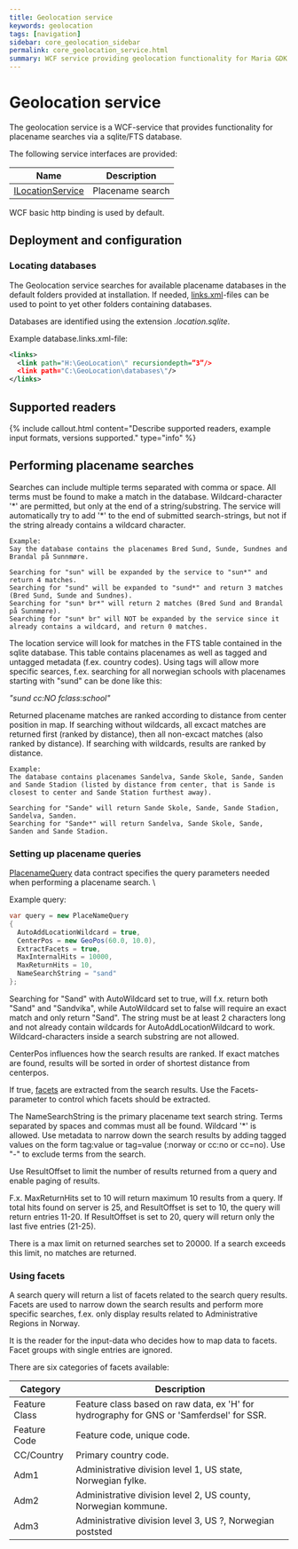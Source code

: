 ```yaml
---
title: Geolocation service
keywords: geolocation
tags: [navigation]
sidebar: core_geolocation_sidebar
permalink: core_geolocation_service.html
summary: WCF service providing geolocation functionality for Maria GDK.
---
```


# Geolocation service

The geolocation service is a WCF-service that provides functionality for placename searches via a sqlite/FTS database. 

The following service interfaces are provided:

 | Name                                                                               | Description      | 
 | ----                                                                               | -----------      | 
 | [ILocationService](http://support.teleplanglobe.com/MariaGDKDoc/html/8BEE5ECE.htm) | Placename search | 


WCF basic http binding is used by default.

## Deployment and configuration


### Locating databases

The Geolocation service searches for available placename databases in the default folders provided at installation. If needed, [links.xml](./../../../maps/config/links)-files can be used to point to yet other folders containing databases.

Databases are identified using the extension *.location.sqlite*.

Example database.links.xml-file:

```xml
<links>
  <link path="H:\GeoLocation\" recursiondepth=”3”/>
  <link path="C:\GeoLocation\databases\"/>
</links>
```

## Supported readers

{% include callout.html content="Describe supported readers, example input formats, versions supported." type="info" %}

## Performing placename searches

Searches can include multiple terms separated with comma or space. All terms must be found to make a match in the database.
Wildcard-character '\*' are permitted, but only at the end of a string/substring. The service will automatically try to add '\*' to the end of submitted search-strings, but not if the string already contains a wildcard character.

```text
Example: 
Say the database contains the placenames Bred Sund, Sunde, Sundnes and Brandal på Sunnmøre. 

Searching for "sun" will be expanded by the service to "sun*" and return 4 matches. 
Searching for "sund" will be expanded to "sund*" and return 3 matches (Bred Sund, Sunde and Sundnes). 
Searching for "sun* br*" will return 2 matches (Bred Sund and Brandal på Sunnmøre). 
Searching for "sun* br" will NOT be expanded by the service since it already contains a wildcard, and return 0 matches.
```

The location service will look for matches in the FTS table contained in the sqlite database. This table contains placenames as well as tagged and untagged metadata (f.ex. country codes). Using tags will allow more specific searces, f.ex. searching for all norwegian schools with placenames starting with "sund" can be done like this:

*"sund cc:NO fclass:school"*

Returned placename matches are ranked according to distance from center position in map. If searching without wildcards, all excact matches are returned first (ranked by distance), then all non-excact matches (also ranked by distance). If searching with wildcards, results are ranked by distance.

```text
Example: 
The database contains placenames Sandelva, Sande Skole, Sande, Sanden and Sande Stadion (listed by distance from center, that is Sande is closest to center and Sande Station furthest away).

Searching for "Sande" will return Sande Skole, Sande, Sande Stadion, Sandelva, Sanden.
Searching for "Sande*" will return Sandelva, Sande Skole, Sande, Sanden and Sande Stadion.
```

### Setting up placename queries

[PlacenameQuery](http://support.teleplanglobe.com/MariaGDKDoc/html/76C14EAC.htm) data contract specifies the query parameters needed when performing a placename search. \\

Example query:

```csharp
var query = new PlaceNameQuery
{
  AutoAddLocationWildcard = true,
  CenterPos = new GeoPos(60.0, 10.0),
  ExtractFacets = true,
  MaxInternalHits = 10000,
  MaxReturnHits = 10,
  NameSearchString = "sand"
};
```

Searching for "Sand" with AutoWildcard set to true, will f.x. return both "Sand" and "Sandvika", while AutoWildcard set to false will require an exact match and only return "Sand". The string must be at least 2 characters long and not already contain wildcards for AutoAddLocationWildcard to work. Wildcard-characters inside a search substring are not allowed. 

CenterPos influences how the search results are ranked. If exact matches are found, results will be sorted in order of shortest distance from centerpos. 

If true, [facets](#using-facets) are extracted from the search results. Use the Facets-parameter to control which facets should be extracted. 

The NameSearchString is the primary placename text search string. Terms separated by spaces and commas must all be found. Wildcard '*' is allowed. Use metadata to narrow down the search results by adding tagged values on the form tag:value or tag=value (:norway or cc:no or cc=no). Use "-" to exclude terms from the search. 

Use ResultOffset to limit the number of results returned from a query and enable paging of results.

F.x. MaxReturnHits set to 10 will return maximum 10 results from a query. If total hits found on server is 25, and ResultOffset is set to 10, the query will return entries 11-20. If ResultOffset is set to 20, query will return only the last five entries (21-25).

There is a max limit on returned searches set to 20000. If a search exceeds this limit, no matches are returned.

### Using facets

A search query will return a list of facets related to the search query results. Facets are used to narrow down the search results and perform more specific searches, f.ex. only display results related to Administrative Regions in Norway. 

It is the reader for the input-data who decides how to map data to facets. Facet groups with single entries are ignored. 

There are six categories of facets available:

 | Category      | Description                                                                              | 
 | --------      | -----------                                                                              | 
 | Feature Class | Feature class based on raw data, ex 'H' for hydrography for GNS or 'Samferdsel' for SSR. | 
 | Feature Code  | Feature code, unique code.                                                               | 
 | CC/Country    | Primary country code.                                                                    | 
 | Adm1          | Administrative division level 1, US state, Norwegian fylke.                              | 
 | Adm2          | Administrative division level 2, US county, Norwegian kommune.                           | 
 | Adm3          | Administrative division level 3, US ?, Norwegian poststed                                | 


